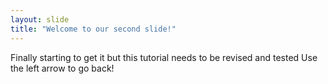 ```yaml
---
layout: slide
title: "Welcome to our second slide!"
---
```

Finally starting to get it but this tutorial needs to be revised and tested
Use the left arrow to go back!
